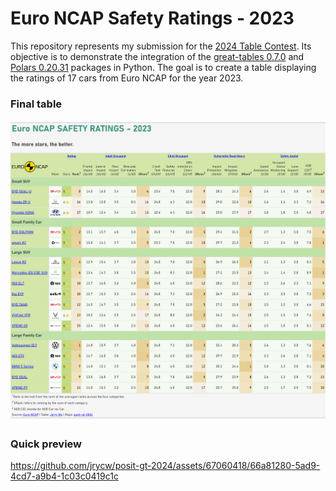 # Euro NCAP Safety Ratings - 2023
This repository represents my submission for the [2024 Table Contest](https://posit.co/blog/announcing-the-2024-table-contest/). Its objective is to demonstrate the integration of the [great-tables 0.7.0](https://github.com/posit-dev/great-tables) and [Polars 0.20.31](https://github.com/pola-rs/polars) packages in Python. The goal is to create a table displaying the ratings of 17 cars from Euro NCAP for the year 2023.

### Final table
<div align="center">
  <img src="./final_table.png" width="800px">
</div>


### Quick preview
https://github.com/jrycw/posit-gt-2024/assets/67060418/66a81280-5ad9-4cd7-a9b4-1c03c0419c1c
